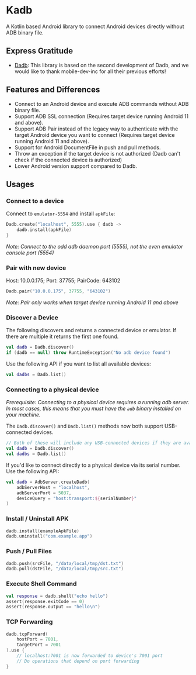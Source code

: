 # Kadb
A Kotlin based Android library to connect Android devices directly without ADB binary file.

## Express Gratitude 

- [Dadb](https://github.com/mobile-dev-inc/dadb): This library is based on the second development of Dadb, and we would like to thank mobile-dev-inc for all their previous efforts!

## Features and Differences

- Connect to an Android device and execute ADB commands without ADB binary file.
- Support ADB SSL connection (Requires target device running Android 11 and above).
- Support ADB Pair instead of the legacy way to authenticate with the target Android device you want to connect (Requires target device running Android 11 and above).
- Support for Android DocumentFile in push and pull methods.
- Throw an exception if the target device is not authorized (Dadb can't check if the connected device is authorized)
- Lower Android version support compared to Dadb.

## Usages

### Connect to a device

Connect to `emulator-5554` and install `apkFile`:

```kotlin
Dadb.create("localhost", 5555).use { dadb ->
    dadb.install(apkFile)
}
```

*Note: Connect to the odd adb daemon port (5555), not the even emulator console port (5554)*

### Pair with new device

Host: 10.0.0.175;  Port: 37755;  PairCode: 643102

```kotlin
Dadb.pair("10.0.0.175", 37755, "643102")
```

*Note: Pair only works when target device running Android 11 and above*

### Discover a Device

The following discovers and returns a connected device or emulator. If there are multiple it returns the first one found.

```kotlin
val dadb = Dadb.discover()
if (dadb == null) throw RuntimeException("No adb device found")
```

Use the following API if you want to list all available devices:

```kotlin
val dadbs = Dadb.list()
```

### Connecting to a physical device

*Prerequisite: Connecting to a physical device requires a running adb server. In most cases, this means that you must have the `adb` binary installed on your machine.*

The `Dadb.discover()` and `Dadb.list()` methods now both support USB-connected devices.

```kotlin
// Both of these will include any USB-connected devices if they are available
val dadb = Dadb.discover()
val dadbs = Dadb.list()
```

If you'd like to connect directly to a physical device via its serial number. Use the following API:

```kotlin
val dadb = AdbServer.createDadb(
    adbServerHost = "localhost",
    adbServerPort = 5037,
    deviceQuery = "host:transport:${serialNumber}"
)
```

### Install / Uninstall APK

```kotlin
dadb.install(exampleApkFile)
dadb.uninstall("com.example.app")
```

### Push / Pull Files

```kotlin
dadb.push(srcFile, "/data/local/tmp/dst.txt")
dadb.pull(dstFile, "/data/local/tmp/src.txt")
```

### Execute Shell Command

```kotlin
val response = dadb.shell("echo hello")
assert(response.exitCode == 0)
assert(response.output == "hello\n")
```

### TCP Forwarding

```kotlin
dadb.tcpForward(
    hostPort = 7001,
    targetPort = 7001
).use {
    // localhost:7001 is now forwarded to device's 7001 port
    // Do operations that depend on port forwarding
}
```
